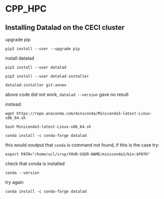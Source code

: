 # CPP_HPC

## Installing Datalad on the CECI cluster

upgrade pip

```
pip3 install --user --upgrade pip
```

install datalad
```
pip3 install --user datalad
```
```
pip3 install --user datalad-installer
```

```
datalad-installer git-annex
```

above code did not work, `datalad --version` gave no result

instead:

```
wget https://repo.anaconda.com/miniconda/Miniconda3-latest-Linux-x86_64.sh
```

```
bash Miniconda3-latest-Linux-x86_64.sh
```

```
conda install -c conda-forge datalad
```

this would ooutput that `conda` is command not found, if this is the case try:

```
export PATH="/home/ucl/irsp/YOUR-USER-NAME/miniconda3/bin:$PATH"
```

check that conda is installed

```
conda --version
```

try again
```
conda install -c conda-forge datalad
```
